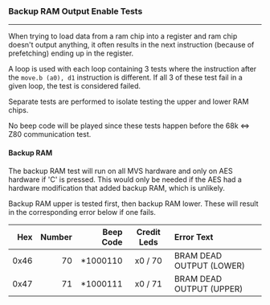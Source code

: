 ### Backup RAM Output Enable Tests
---

When trying to load data from a ram chip into a register and ram chip doesn't
output anything, it often results in the next instruction (because of prefetching)
ending up in the register.

A loop is used with each loop containing 3 tests where the instruction after
the `move.b (a0), d1` instruction is different.  If all 3 of these test fail
in a given loop, the test is considered failed.

Separate tests are performed to isolate testing the upper and lower RAM chips.

No beep code will be played since these tests happen before the 68k <=> Z80
communication test.

#### Backup RAM
The backup RAM test will run on all MVS hardware and only on AES hardware
if 'C' is pressed.  This would only be needed if the AES had a hardware
modification that added backup RAM, which is unlikely.

Backup RAM upper is tested first, then backup RAM lower.  These will result in
the corresponding error below if one fails.

|  Hex  | Number | Beep Code |  Credit Leds  | Error Text |
| ----: | -----: | --------: | :-----------: | :--------- |
|  0x46 |     70 |  *1000110 |       x0 / 70 | BRAM DEAD OUTPUT (LOWER) |
|  0x47 |     71 |  *1000111 |       x0 / 71 | BRAM DEAD OUTPUT (UPPER) |
